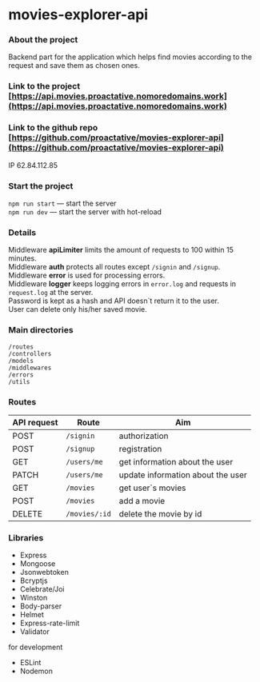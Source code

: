 # movies-explorer-api

### __About the project__
Backend part for the application which helps find movies according to the request and save them as chosen ones. 

### Link to the project [https://api.movies.proactative.nomoredomains.work](https://api.movies.proactative.nomoredomains.work)
### Link to the github repo [https://github.com/proactative/movies-explorer-api](https://github.com/proactative/movies-explorer-api)
IP 62.84.112.85

### __Start the project__

`npm run start` — start the server  <br/>
`npm run dev` — start the server with hot-reload


### __Details__
Middleware __apiLimiter__ limits the amount of requests to 100 within 15 minutes. <br/>
Middleware __auth__ protects all routes except `/signin` and `/signup`. <br/>
Middleware __error__ is used for processing errors.<br/>
Middleware __logger__ keeps logging errors in `error.log` and requests in `request.log` at the server.<br/>
Password is kept as a hash and API doesn`t return it to the user.<br/>
User can delete only his/her saved movie.

### __Main directories__

`/routes`  
`/controllers` <br/> 
`/models`  <br/>
`/middlewares` <br/>
`/errors`<br/>
`/utils`

### __Routes__
|API request| Route | Aim |
| ------------- | ------------- |------------- |
| POST |`/signin` | authorization|
| POST |`/signup` | registration|
| GET |`/users/me`|  get information about the user|
| PATCH |`/users/me`| update information about the user|
| GET |`/movies` | get user`s movies |
| POST |`/movies`  | add a movie |
| DELETE |`/movies/:id` | delete the movie by id |

### __Libraries__

- Express
- Mongoose
- Jsonwebtoken
- Bcryptjs
- Celebrate/Joi
- Winston
- Body-parser
- Helmet
- Express-rate-limit
- Validator

for development
- ESLint
- Nodemon
